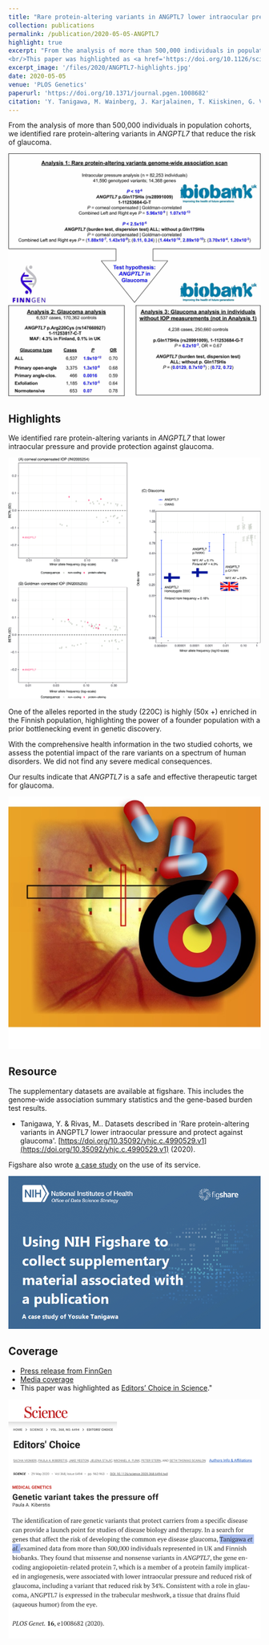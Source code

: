 ```yaml
---
title: "Rare protein-altering variants in ANGPTL7 lower intraocular pressure and protect against glaucoma"
collection: publications
permalink: /publication/2020-05-05-ANGPTL7
highlight: true
excerpt: "From the analysis of more than 500,000 individuals in population cohorts, we identified rare protein-altering variants in _ANGPTL7_ that reduce the risk of glaucoma. One of the alleles reported in the study (220C) is highly (50x +) enriched in the Finnish population, highlighting the power of the founder population with prior a bottlenecking event in genetic discovery. With the comprehensive health information in the two studied cohorts, we assess the potential impact of the rare variants on a spectrum of human disorders. We did not find any severe medical consequences. Our results indicate that ANGPTL7 is a safe and effective therapeutic target for glaucoma.
<br/>This paper was highlighted as <a href='https://doi.org/10.1126/science.2020.368.6494.twil' target='_blank'>Editors’ Choice in Science</a>."
excerpt_image: '/files/2020/ANGPTL7-highlights.jpg'
date: 2020-05-05
venue: 'PLOS Genetics'
paperurl: 'https://doi.org/10.1371/journal.pgen.1008682'
citation: 'Y. Tanigawa, M. Wainberg, J. Karjalainen, T. Kiiskinen, G. Venkataraman, S. Lemmelä, J. A. Turunen, R. R. Graham, A. S. Havulinna, M. Perola, A. Palotie, FinnGen, M. J. Daly, M. A. Rivas, Rare protein-altering variants in ANGPTL7 lower intraocular pressure and protect against glaucoma. PLOS Genetics. 16, e1008682 (2020).'
---
```

<!-- ispublishedpreprint: "True" -->

From the analysis of more than 500,000 individuals in population cohorts, we identified rare protein-altering variants in _ANGPTL7_ that reduce the risk of glaucoma.

![ANGPTL7 paper figure 1](/files/2020/ANGPTL7-Fig1.jpg)

## Highlights

We identified rare protein-altering variants in _ANGPTL7_ that lower intraocular pressure and provide protection against glaucoma.

![ANGPTL7 paper figure S9](/files/2020/ANGPTL7-FigS9.png)

One of the alleles reported in the study (220C) is highly (50x +) enriched in the Finnish population, highlighting the power of a founder population with a prior bottlenecking event in genetic discovery.

With the comprehensive health information in the two studied cohorts, we assess the potential impact of the rare variants on a spectrum of human disorders. We did not find any severe medical consequences.

Our results indicate that _ANGPTL7_ is a safe and effective therapeutic target for glaucoma.

![ANGPTL7 as a therapeutic target](/files/2020/ANGPTL7-PR.jpg)

## Resource

The supplementary datasets are available at figshare. This includes the genome-wide association summary statistics and the gene-based burden test results.

- Tanigawa, Y. & Rivas, M.. Datasets described in 'Rare protein-altering variants in ANGPTL7 lower intraocular pressure and protect against glaucoma'. [https://doi.org/10.35092/yhjc.c.4990529.v1](https://doi.org/10.35092/yhjc.c.4990529.v1) (2020).

Figshare also wrote [a case study](https://doi.org/10.6084/m9.figshare.12640247) on the use of its service.

[![ANGPTL7 figshare case study image](/files/2020/ANGPTL7-figshare-case-study.png)](https://doi.org/10.6084/m9.figshare.12640247)

## Coverage

- [Press release from FinnGen](https://www.finngen.fi/en/node/97)
- [Media coverage](https://profiles.impactstory.org/u/0000-0001-9759-157X/p/CWtX8KCwWi)
- This paper was highlighted as [Editors’ Choice in Science](https://doi.org/10.1126/science.2020.368.6494.twil)."

[![Editors’ Choice in Science](/files/2020/ANGPTL7-Science-Editors-Choice-screenshot.png)](https://doi.org/10.1126/science.2020.368.6494.twil)
